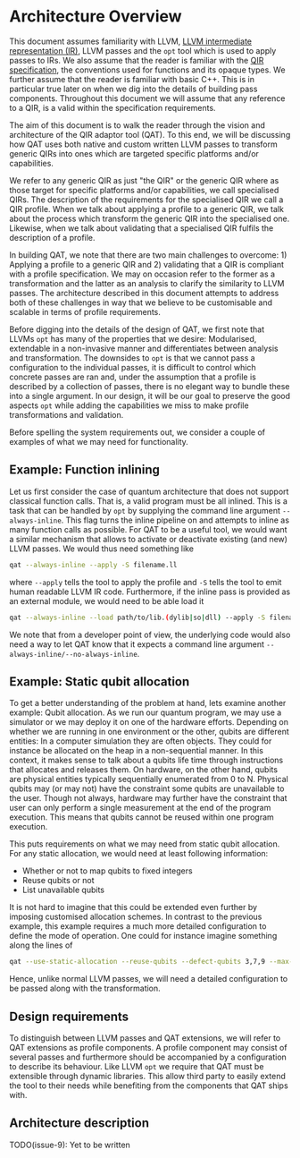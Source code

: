 # Architecture Overview

This document assumes familiarity with LLVM,
[LLVM intermediate representation (IR)](https://llvm.org/docs/LangRef.html),
LLVM passes and the `opt` tool which is used to apply passes to IRs. We also assume
that the reader is familiar with the
[QIR specification](https://github.com/microsoft/qsharp-language/tree/main/Specifications/QIR),
the conventions used for functions and its opaque types. We further assume that
the reader is familiar with basic C++. This is in particular true later on when
we dig into the details of building pass components. Throughout this document we
will assume that any reference to a QIR, is a valid within the specification
requirements.

The aim of this document is to walk the reader through the vision and
architecture of the QIR adaptor tool (QAT). To this end, we will be discussing
how QAT uses both native and custom written LLVM passes to transform generic
QIRs into ones which are targeted specific platforms and/or capabilities.

We refer to any generic QIR as just "the QIR" or the generic QIR where as those
target for specific platforms and/or capabilities, we call specialised QIRs. The
description of the requirements for the specialised QIR we call a QIR profile.
When we talk about applying a profile to a generic QIR, we talk about the
process which transform the generic QIR into the specialised one. Likewise, when
we talk about validating that a specialised QIR fulfils the description of a
profile.

In building QAT, we note that there are two main challenges to overcome: 1)
Applying a profile to a generic QIR and 2) validating that a QIR is compliant
with a profile specification. We may on occasion refer to the former as a
transformation and the latter as an analysis to clarify the similarity to LLVM
passes. The architecture described in this document attempts to address both of
these challenges in way that we believe to be customisable and scalable in terms
of profile requirements.

Before digging into the details of the design of QAT, we first note that LLVMs
`opt` has many of the properties that we desire: Modularised, extendable in a
non-invasive manner and differentiates between analysis and transformation. The
downsides to `opt` is that we cannot pass a configuration to the individual
passes, it is difficult to control which concrete passes are ran and, under the
assumption that a profile is described by a collection of passes, there is no
elegant way to bundle these into a single argument. In our design, it will be
our goal to preserve the good aspects `opt` while adding the capabilities we
miss to make profile transformations and validation.

Before spelling the system requirements out, we consider a couple of examples of
what we may need for functionality.

## Example: Function inlining

Let us first consider the case of quantum architecture that does not support
classical function calls. That is, a valid program must be all inlined. This is
a task that can be handled by `opt` by supplying the command line argument
`--always-inline`. This flag turns the inline pipeline on and attempts to inline
as many function calls as possible. For QAT to be a useful tool, we would want a
similar mechanism that allows to activate or deactivate existing (and new) LLVM
passes. We would thus need something like

```sh
qat --always-inline --apply -S filename.ll
```

where `--apply` tells the tool to apply the profile and `-S` tells the tool to
emit human readable LLVM IR code. Furthermore, if the inline pass is provided as
an external module, we would need to be able load it

```sh
qat --always-inline --load path/to/lib.(dylib|so|dll) --apply -S filename.ll
```

We note that from a developer point of view, the underlying code would also need
a way to let QAT know that it expects a command line argument
`--always-inline/--no-always-inline`.

## Example: Static qubit allocation

To get a better understanding of the problem at hand, lets examine another
example: Qubit allocation. As we run our quantum program, we may use a simulator
or we may deploy it on one of the hardware efforts. Depending on whether we are
running in one environment or the other, qubits are different entities: In a
computer simulation they are often objects. They could for instance be allocated
on the heap in a non-sequential manner. In this context, it makes sense to talk
about a qubits life time through instructions that allocates and releases them.
On hardware, on the other hand, qubits are physical entities typically
sequentially enumerated from 0 to N. Physical qubits may (or may not) have the
constraint some qubits are unavailable to the user. Though not always, hardware
may further have the constraint that user can only perform a single measurement
at the end of the program execution. This means that qubits cannot be reused
within one program execution.

This puts requirements on what we may need from static qubit allocation. For any
static allocation, we would need at least following information:

- Whether or not to map qubits to fixed integers
- Reuse qubits or not
- List unavailable qubits

It is not hard to imagine that this could be extended even further by imposing
customised allocation schemes. In contrast to the previous example, this example
requires a much more detailed configuration to define the mode of operation. One
could for instance imagine something along the lines of

```sh
qat --use-static-allocation --reuse-qubits --defect-qubits 3,7,9 --max-qubits 10 --apply -S filename.ll
```

Hence, unlike normal LLVM passes, we will need a detailed configuration to be
passed along with the transformation.

## Design requirements

To distinguish between LLVM passes and QAT extensions, we will refer to QAT
extensions as profile components. A profile component may consist of several
passes and furthermore should be accompanied by a configuration to describe its
behaviour. Like LLVM `opt` we require that QAT must be extensible through
dynamic libraries. This allow third party to easily extend the tool to their
needs while benefiting from the components that QAT ships with.

## Architecture description

TODO(issue-9): Yet to be written
